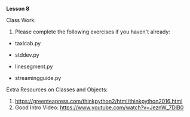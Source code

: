 **Lesson 8**

Class Work:

1. Please complete the following exercises if you haven't already:

- taxicab.py

- stddev.py

- linesegment.py

- streamingguide.py

Extra Resources on Classes and Objects:

1. https://greenteapress.com/thinkpython2/html/thinkpython2016.html
2. Good Intro Video: https://www.youtube.com/watch?v=JeznW_7DlB0

